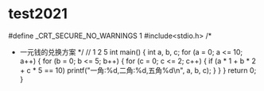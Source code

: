 # test2021
#define _CRT_SECURE_NO_WARNINGS 1
#include<stdio.h>
/*
- 一元钱的兑换方案
*/
// 1 2 5 
int main()
{
	int a, b, c;
	for (a = 0; a <= 10; a++)
	{
		for (b = 0; b <= 5; b++)
		{
			for (c = 0; c <= 2; c++)
			{
				if (a * 1 + b * 2 + c * 5 == 10)
					printf("一角:%d,二角:%d,五角%d\n", a, b, c);
			}
		}
	}
	return 0;
}
